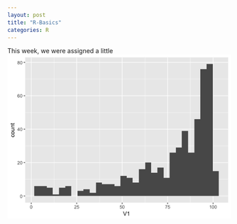 ```yaml
---
layout: post
title: "R-Basics"
categories: R
---
```


This week, we were assigned a little 
![Histogram of Lunches](/Histogram_Of_Free_And_Reduced_Lunches.png)
